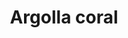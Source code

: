 ---
title: Argolla coral
date: 
draft: false

# descripcion
description : Argolla de plata pasante cierre italiano

materials: Plata 925

color: Plateado y coral

dimensions: 1,8cm diam

code: 01-11-0471

type: "Aros"

categories: []

# Images
# first image will be shown in the product page
images:
  # - image: "images/path_to_image"
  # La ubicacion de las imagenes es imagenes/Aros/Aros.Argollas/01-11-0471-argolla-coral
  - image: "./images/aros/argollas/01-11-0471_a.JPG"
  - image: "./images/aros/argollas/01-11-0471_b.JPG"
---